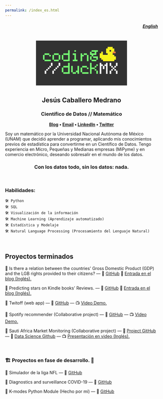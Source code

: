 ```yaml
---
permalink: /index_es.html
---
```


<h5 align="right">
<a href="/index.html">English</a>
</h5>

<h1 align="center">
	<img
		width="300"
		alt="coding duck MX"
		src="https://raw.githubusercontent.com/CodingDuckmx/hello-world/master/codingduckMX_logo.jpeg?sanitize=true">
</h1>

<h2 align="center">
	Jesús Caballero Medrano
</h2>

<h3 align="center">
	Científico de Datos // Matemático
</h3>

<p align="center">
	<strong>
    <a href="https://medium.com/@CodingDuckMx">Blog</a>
    •
    <a href = "mailto: jcm@ciencias.unam.mx">Email</a>
		•
		<a href="https://www.linkedin.com/in/jesus-caballero-medrano/">LinkedIn</a>
		•
		<a href="https://twitter.com/CodingDuckmx">Twitter</a>
	</strong>
</p>


Soy un matemático por la Universidad Nacional Autónoma de México (UNAM) que decidió aprender a programar, aplicando mis conocimientos previos de estadística para convertirme en un Científico de Datos. Tengo experiencia en Micro, Pequeñas y Medianas empresas (MiPyme) y en comercio electrónico, deseando sobresalir en el mundo de los datos.


<h3 align="center"> Con los datos todo, sin los datos: nada. </h3>

<br>

### Habilidades:

	🛠 Python 
	🛠 SQL
	🛠 Visualización de la información
	🛠 Machine Learning (Aprendizaje automatizado)
	🛠 Estadística y Modelaje
	🛠 Natural Language Processing (Procesamiento del Lenguaje Natural)
	
<br>

## Proyectos terminados

  🚀  Is there a relation between the countries' Gross Domestic Product (GDP) and the LGB rights provided to their citizens? — 📂 <a href="https://github.com/CodingDuckmx/DS-Unit-1-Build--Correlation-between-LGBT-Rights-and-GDP">GitHub</a> 📝 <a href="https://medium.com/@CodingDuckMx/is-there-a-relation-between-lgbt-rights-and-gdp-per-capita-in-the-countries-efba6e7dcc64"> Entrada en el blog (Inglés).</a> 

  🚀 Predicting stars on Kindle books' Reviews. — 📂 <a href="https://github.com/CodingDuckmx/AmazonKindleReviews">GitHub</a> 📝 <a href="https://medium.com/@CodingDuckMx/predicting-kindle-books-reviews-3be74232e5d7"> Entrada en el blog (Inglés).</a> 

 🚀 Twitoff (web app) — 📂 <a href="https://github.com/CodingDuckmx/Twitoff">GitHub</a> — 📺 <a href="https://www.youtube.com/watch?v=9PxNpC14wQw&feature=youtu.be"> Video Demo.</a>

 🚀 Spotify recommender (Collaborative project) — 📂 <a href="https://github.com/Build-Week-Spotify-Song-Recommender">GitHub</a> — 📺 <a href="https://www.youtube.com/watch?v=9PxNpC14wQw&feature=youtu.be"> Video Demo.</a>

 🚀 Sauti Africa Market Monitoring  (Collaborative project) — 📂 <a href="https://github.com/Lambda-School-Labs/Sauti-Africa-Market-Monitoring-DS"> Project GitHub</a> 
  — 📂 <a href="https://github.com/CodingDuckmx/Sauti-Africa-Market-Monitoring-DS"> Data Science Github</a> — 📺 <a href="https://www.youtube.com/watch?v=KpBUFMyogxA&feature=youtu.be">Presentación en video (Inglés).</a>



<br>

### 🏗️ Proyectos en fase de desarrollo. 🚧

  🚀 Simulador de la liga NFL — 📂 <a href="https://github.com/CodingDuckmx/NFL-simulator">GitHub</a>

  🚀 Diagnostics and surveillance COVID-19 — 📂 <a href="https://github.com/CodingDuckmx/Diagnostics-and-surveillance-COVID-19">GitHub</a>

  🚀 K-modes Python Module (Hecho por mí)  — 📂 <a href="https://github.com/CodingDuckmx/Homemade-K-modes-algorithm">GitHub</a>
